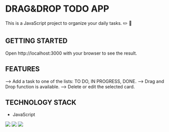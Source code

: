 # DRAG&DROP TODO APP

This is a JavaScript project to organize your daily tasks. :pencil2: :closed_book:

## GETTING STARTED

Open http://localhost:3000 with your browser to see the result.

## FEATURES

--> Add a task to one of the lists: TO DO, IN PROGRESS, DONE.
--> Drag and Drop function is available.
--> Delete or edit the selected card.

## TECHNOLOGY STACK

* JavaScript

<img src="https://img.shields.io/badge/JavaScript-323330?style=for-the-badge&logo=javascript&logoColor=F7DF1E" />
<img src="https://img.shields.io/badge/HTML5-E34F26?style=for-the-badge&logo=html5&logoColor=white" />
<img src="https://img.shields.io/badge/CSS3-1572B6?style=for-the-badge&logo=css3&logoColor=white" />